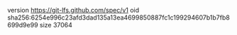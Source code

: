 version https://git-lfs.github.com/spec/v1
oid sha256:6254e996c23afd3dad135a13ea4699850887fc1c199294607b1b7fb8699d9e99
size 37064
